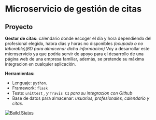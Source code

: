 # Microservicio de gestión de citas

## Proyecto

__Gestor de citas:__
calendario donde escoger el dia y hora dependiendo del profesional elegido,
habra dias y horas no disponibles _(ocupado o no laborable)(BD para almacenar dicha informacion)_
Voy a desarrollar este microservicio ya que podría servir de apoyo para el desarrollo de una página web de una empresa familiar, además, se pretende su máxima integracion en cualquier aplicación.

__Herramientas:__
+ Lenguaje: `python`.
+ Framework: `flask`
+ Tests: `unittest` _, y_ `Travis CI` _para su integracion con Github_
+ Base de datos para almacenar: _usuarios, profesionales, calendario y citas._

[![Build Status](https://travis-ci.org/widowert/ProyectoIV.svg?branch=master)](https://travis-ci.org/widowert/ProyectoIV)
